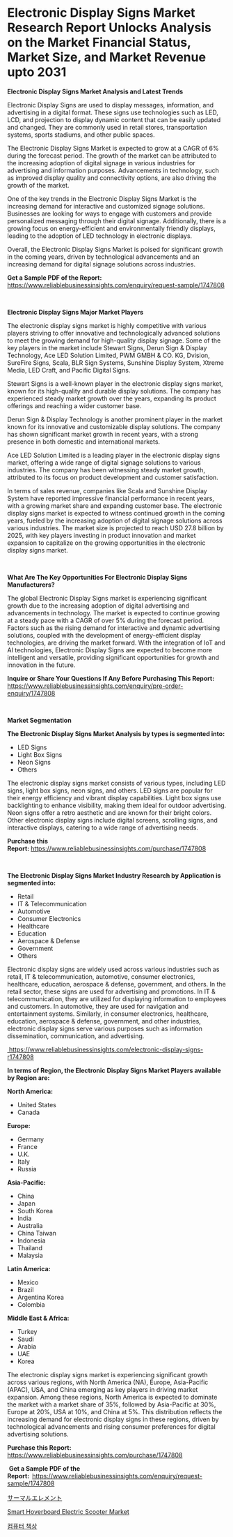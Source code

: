 <p><h1>Electronic Display Signs Market Research Report Unlocks Analysis on the Market Financial Status, Market Size, and Market Revenue upto 2031</h1></p><p><strong>Electronic Display Signs Market Analysis and Latest Trends</strong></p>
<p><p>Electronic Display Signs are used to display messages, information, and advertising in a digital format. These signs use technologies such as LED, LCD, and projection to display dynamic content that can be easily updated and changed. They are commonly used in retail stores, transportation systems, sports stadiums, and other public spaces.</p><p>The Electronic Display Signs Market is expected to grow at a CAGR of 6% during the forecast period. The growth of the market can be attributed to the increasing adoption of digital signage in various industries for advertising and information purposes. Advancements in technology, such as improved display quality and connectivity options, are also driving the growth of the market.</p><p>One of the key trends in the Electronic Display Signs Market is the increasing demand for interactive and customized signage solutions. Businesses are looking for ways to engage with customers and provide personalized messaging through their digital signage. Additionally, there is a growing focus on energy-efficient and environmentally friendly displays, leading to the adoption of LED technology in electronic displays.</p><p>Overall, the Electronic Display Signs Market is poised for significant growth in the coming years, driven by technological advancements and an increasing demand for digital signage solutions across industries.</p></p>
<p><strong>Get a Sample PDF of the Report:&nbsp;</strong> <a href="https://www.reliablebusinessinsights.com/enquiry/request-sample/1747808">https://www.reliablebusinessinsights.com/enquiry/request-sample/1747808</a></p>
<p>&nbsp;</p>
<p><strong>Electronic Display Signs Major Market Players</strong></p>
<p><p>The electronic display signs market is highly competitive with various players striving to offer innovative and technologically advanced solutions to meet the growing demand for high-quality display signage. Some of the key players in the market include Stewart Signs, Derun Sign & Display Technology, Ace LED Solution Limited, PWM GMBH & CO. KG, Dvision, SureFire Signs, Scala, BLR Sign Systems, Sunshine Display System, Xtreme Media, LED Craft, and Pacific Digital Signs.</p><p>Stewart Signs is a well-known player in the electronic display signs market, known for its high-quality and durable display solutions. The company has experienced steady market growth over the years, expanding its product offerings and reaching a wider customer base. </p><p>Derun Sign & Display Technology is another prominent player in the market known for its innovative and customizable display solutions. The company has shown significant market growth in recent years, with a strong presence in both domestic and international markets.</p><p>Ace LED Solution Limited is a leading player in the electronic display signs market, offering a wide range of digital signage solutions to various industries. The company has been witnessing steady market growth, attributed to its focus on product development and customer satisfaction.</p><p>In terms of sales revenue, companies like Scala and Sunshine Display System have reported impressive financial performance in recent years, with a growing market share and expanding customer base. The electronic display signs market is expected to witness continued growth in the coming years, fueled by the increasing adoption of digital signage solutions across various industries. The market size is projected to reach USD 27.8 billion by 2025, with key players investing in product innovation and market expansion to capitalize on the growing opportunities in the electronic display signs market.</p></p>
<p>&nbsp;</p>
<p><strong>What Are The Key Opportunities For Electronic Display Signs Manufacturers?</strong></p>
<p><p>The global Electronic Display Signs market is experiencing significant growth due to the increasing adoption of digital advertising and advancements in technology. The market is expected to continue growing at a steady pace with a CAGR of over 5% during the forecast period. Factors such as the rising demand for interactive and dynamic advertising solutions, coupled with the development of energy-efficient display technologies, are driving the market forward. With the integration of IoT and AI technologies, Electronic Display Signs are expected to become more intelligent and versatile, providing significant opportunities for growth and innovation in the future.</p></p>
<p><strong>Inquire or Share Your Questions If Any Before Purchasing This Report:</strong> <a href="https://www.reliablebusinessinsights.com/enquiry/pre-order-enquiry/1747808">https://www.reliablebusinessinsights.com/enquiry/pre-order-enquiry/1747808</a></p>
<p>&nbsp;</p>
<p><strong>Market Segmentation</strong></p>
<p><strong>The Electronic Display Signs Market Analysis by types is segmented into:</strong></p>
<p><ul><li>LED Signs</li><li>Light Box Signs</li><li>Neon Signs</li><li>Others</li></ul></p>
<p><p>The electronic display signs market consists of various types, including LED signs, light box signs, neon signs, and others. LED signs are popular for their energy efficiency and vibrant display capabilities. Light box signs use backlighting to enhance visibility, making them ideal for outdoor advertising. Neon signs offer a retro aesthetic and are known for their bright colors. Other electronic display signs include digital screens, scrolling signs, and interactive displays, catering to a wide range of advertising needs.</p></p>
<p><strong>Purchase this Report:&nbsp;</strong><a href="https://www.reliablebusinessinsights.com/purchase/1747808">https://www.reliablebusinessinsights.com/purchase/1747808</a></p>
<p>&nbsp;</p>
<p><strong>The Electronic Display Signs Market Industry Research by Application is segmented into:</strong></p>
<p><ul><li>Retail</li><li>IT & Telecommunication</li><li>Automotive</li><li>Consumer Electronics</li><li>Healthcare</li><li>Education</li><li>Aerospace & Defense</li><li>Government</li><li>Others</li></ul></p>
<p><p>Electronic display signs are widely used across various industries such as retail, IT & telecommunication, automotive, consumer electronics, healthcare, education, aerospace & defense, government, and others. In the retail sector, these signs are used for advertising and promotions. In IT & telecommunication, they are utilized for displaying information to employees and customers. In automotive, they are used for navigation and entertainment systems. Similarly, in consumer electronics, healthcare, education, aerospace & defense, government, and other industries, electronic display signs serve various purposes such as information dissemination, communication, and advertising.</p></p>
<p><a href="https://www.reliablebusinessinsights.com/electronic-display-signs-r1747808">&nbsp;https://www.reliablebusinessinsights.com/electronic-display-signs-r1747808</a></p>
<p><strong>In terms of Region, the Electronic Display Signs Market Players available by Region are:</strong></p>
<p>
    <p> <strong> North America: </strong>
        <ul>
            <li>United States</li>
            <li>Canada</li>
        </ul>
        </p> 
    <p> <strong> Europe: </strong>
        <ul>
            <li>Germany</li>
            <li>France</li>
            <li>U.K.</li>
            <li>Italy</li>
            <li>Russia</li>
        </ul>
        </p> 
    <p> <strong> Asia-Pacific: </strong>
        <ul>
            <li>China</li>
            <li>Japan</li>
            <li>South Korea</li>
            <li>India</li>
            <li>Australia</li>
            <li>China Taiwan</li>
            <li>Indonesia</li>
            <li>Thailand</li>
            <li>Malaysia</li>
        </ul>
        </p> 
    <p> <strong> Latin America: </strong>
        <ul>
            <li>Mexico</li>
            <li>Brazil</li>
            <li>Argentina Korea</li>
            <li>Colombia</li>
        </ul>
        </p> 
    <p> <strong> Middle East & Africa: </strong>
        <ul>
            <li>Turkey</li>
            <li>Saudi</li>
            <li>Arabia</li>
            <li>UAE</li>
            <li>Korea</li>
        </ul>
    </p>
    </p>
<p><p>The electronic display signs market is experiencing significant growth across various regions, with North America (NA), Europe, Asia-Pacific (APAC), USA, and China emerging as key players in driving market expansion. Among these regions, North America is expected to dominate the market with a market share of 35%, followed by Asia-Pacific at 30%, Europe at 20%, USA at 10%, and China at 5%. This distribution reflects the increasing demand for electronic display signs in these regions, driven by technological advancements and rising consumer preferences for digital advertising solutions.</p></p>
<p><strong>Purchase this Report: </strong><a href="https://www.reliablebusinessinsights.com/purchase/1747808">https://www.reliablebusinessinsights.com/purchase/1747808</a></p>
<p>&nbsp;<strong>Get a Sample PDF of the Report:&nbsp;&nbsp;</strong><a href="https://www.reliablebusinessinsights.com/enquiry/request-sample/1747808">https://www.reliablebusinessinsights.com/enquiry/request-sample/1747808</a></p>
<p><strong></strong></p>
<p><p><a href="https://github.com/avbqbctihcbe2/Market-Research-Report-List-3/blob/main/346452531612.md">サーマルエレメント</a></p><p><a href="https://github.com/haleemasakdiya1/Market-Research-Report-List-1/blob/main/smart-hoverboard-electric-scooter-market.md">Smart Hoverboard Electric Scooter Market</a></p><p><a href="https://github.com/hzumrdvas204296/Market-Research-Report-List-3/blob/main/121760441218.md">컴퓨터 책상</a></p></p>
